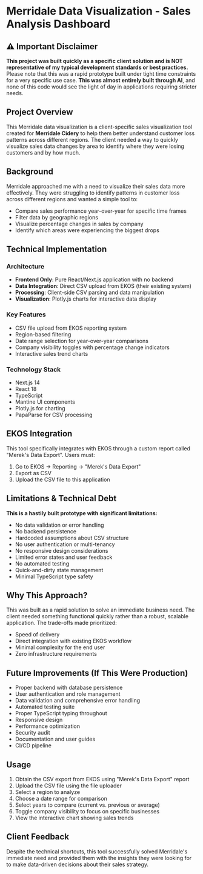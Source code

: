 # Merridale Data Visualization - Sales Analysis Dashboard

## ⚠️ Important Disclaimer

**This project was built quickly as a specific client solution and is NOT representative of my typical development standards or best practices.** Please note that this was a rapid prototype built under tight time constraints for a very specific use case. **This was almost entirely built through AI**, and none of this code would see the light of day in applications requiring stricter needs.

## Project Overview

This Merridale data visualization is a client-specific sales visualization tool created for **Merridale Cidery** to help them better understand customer loss patterns across different regions. The client needed a way to quickly visualize sales data changes by area to identify where they were losing customers and by how much.

## Background

Merridale approached me with a need to visualize their sales data more effectively. They were struggling to identify patterns in customer loss across different regions and wanted a simple tool to:
- Compare sales performance year-over-year for specific time frames
- Filter data by geographic regions  
- Visualize percentage changes in sales by company
- Identify which areas were experiencing the biggest drops

## Technical Implementation

### Architecture
- **Frontend Only**: Pure React/Next.js application with no backend
- **Data Integration**: Direct CSV upload from EKOS (their existing system)
- **Processing**: Client-side CSV parsing and data manipulation
- **Visualization**: Plotly.js charts for interactive data display

### Key Features
- CSV file upload from EKOS reporting system
- Region-based filtering
- Date range selection for year-over-year comparisons
- Company visibility toggles with percentage change indicators
- Interactive sales trend charts

### Technology Stack
- Next.js 14
- React 18
- TypeScript
- Mantine UI components
- Plotly.js for charting
- PapaParse for CSV processing

## EKOS Integration

This tool specifically integrates with EKOS through a custom report called "Merek's Data Export". Users must:
1. Go to EKOS → Reporting → "Merek's Data Export"
2. Export as CSV
3. Upload the CSV file to this application

## Limitations & Technical Debt

**This is a hastily built prototype with significant limitations:**

- No data validation or error handling
- No backend persistence
- Hardcoded assumptions about CSV structure
- No user authentication or multi-tenancy
- No responsive design considerations
- Limited error states and user feedback
- No automated testing
- Quick-and-dirty state management
- Minimal TypeScript type safety

## Why This Approach?

This was built as a rapid solution to solve an immediate business need. The client needed something functional quickly rather than a robust, scalable application. The trade-offs made prioritized:
- Speed of delivery
- Direct integration with existing EKOS workflow
- Minimal complexity for the end user
- Zero infrastructure requirements

## Future Improvements (If This Were Production)

- Proper backend with database persistence
- User authentication and role management
- Data validation and comprehensive error handling
- Automated testing suite
- Proper TypeScript typing throughout
- Responsive design
- Performance optimization
- Security audit
- Documentation and user guides
- CI/CD pipeline

## Usage

1. Obtain the CSV export from EKOS using "Merek's Data Export" report
2. Upload the CSV file using the file uploader
3. Select a region to analyze
4. Choose a date range for comparison
5. Select years to compare (current vs. previous or average)
6. Toggle company visibility to focus on specific businesses
7. View the interactive chart showing sales trends

## Client Feedback

Despite the technical shortcuts, this tool successfully solved Merridale's immediate need and provided them with the insights they were looking for to make data-driven decisions about their sales strategy.
